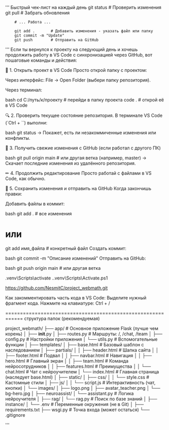 ''' Быстрый чек-лист на каждый день
        git status       # Проверить изменения
        git pull        # Забрать обновления

        # ... Работа ...

        git add .       # Добавить изменения - указать файл или папку
        git commit -m "Update"
        git push        # Отправить на GitHub

'''
Если ты вернулся к проекту на следующий день и хочешь продолжить работу в VS Code с синхронизацией через GitHub, вот пошаговые команды и действия:

🔄 1. Открыть проект в VS Code
Просто открой папку с проектом:

Через интерфейс: File → Open Folder (выбери папку репозитория).

Через терминал:

bash cd C:/путь/к/проекту  # перейди в папку проекта
code .                      # открой её в VS Code

🔍 2. Проверить текущее состояние репозитория. В терминале VS Code (`Ctrl + ``) выполни:

bash git status
→ Покажет, есть ли незакоммиченные изменения или конфликты.

🔄 3. Получить свежие изменения с GitHub (если работал с другого ПК)

bash git pull origin main  # или другая ветка (например, master)
→ Скачает последние изменения из удалённого репозитория.

✏ 4. Продолжить редактирование
Просто работай с файлами в VS Code, как обычно.

💾 5. Сохранить изменения и отправить на GitHub
Когда закончишь правки:

Добавить файлы в коммит:

bash
git add .            # все изменения
# или
git add имя_файла    # конкретный файл
Создать коммит:

bash
git commit -m "Описание изменений"
Отправить на GitHub:

bash
git push origin main  # или другая ветка

.venv\Scripts\activate
.\.venv\Scripts\Activate.ps1

https://github.com/NesmitC/project_webmath.git

Как закомментировать часть кода в VS Code:
Выделите нужный фрагмент кода.
Нажмите на клавиатуре: Ctrl + /

============================================================
структура папок (рекомендуемая)

project_webmath/
├── app/                        # Основное приложение Flask (лучше чем корень)
│   ├── __init__.py
│   ├── routes.py               # Маршруты: /, /chat, /team
│   ├── config.py               # Настройки приложения
│   └── utils.py                # Вспомогательные функции
│
├── templates/
│   ├── base.html               # Базовый шаблон с наследованием
│   ├── partials/
│   │   ├── header.html         # Шапка сайта
│   │   ├── footer.html         # Подвал
│   │   ├── navbar.html         # Навигация
│   │   ├── hero.html           # Главный экран
│   │   ├── team.html           # Команда нейросотрудников
│   │   ├── features.html       # Преимущества
│   │   └── chat.html           # Чат с нейроучителем
│   └── index.html              # Главная страница (наследует base.html)
│
├── static/
│   ├── css/
│   │   └── style.css           # Кастомные стили
│   ├── js/
│   │   └── script.js           # Интерактивность (чат, кнопки)
│   └── images/
│       ├── logo.png
│       ├── avatar_teacher.png
│       └── bg-hero.jpg
│
├── neuroassist/
│   └── assistant.py            # Логика нейроучителя
│
├── rag/
│   └── rag.py                  # Поиск по базе знаний
│
├── instance/
│   └── .env                    # Переменные окружения (не в Git)
│
├── requirements.txt
├── wsgi.py                     # Точка входа (может остаться)
└── .gitignore





'''

